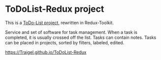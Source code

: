 # ToDoList-Redux project

This is a [ToDo-List project](https://github.com/Traigel/ToDoList), rewritten in Redux-Toolkit.

Service and set of software for task management. When a task is completed, it is usually crossed off the list. Tasks can contain notes. Tasks can be placed in projects, sorted by filters, labeled, edited.

https://Traigel.github.io/ToDoList-Redux

